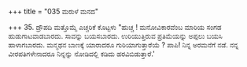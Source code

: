 +++
title = "035 ಮರುಳೆ ಮನದ"

+++
35. ದ್ರೌಪದಿ ಮತ್ತೊಮ್ಮೆ ಎಚ್ಚರಿಕೆ ಕೊಟ್ಟಳು "ಹುಚ್ಚ ! ಮನೋವಿಕಾರವೆಂಬ ಮಾರಿಯ ಸಂಗಡ ಹುಡುಗಾಟವಾಡಬಾರದು. ಸಾವನ್ನು ಬಯಸಬಾರದು. ಉರಿಯುತ್ತಿರುವ ಪ್ರತಿಮೆಯನ್ನು ಅಪ್ಪಲು ಬಯಸಿ ಹಾಳಾಗಬಾರದು. ಮನ್ಮಥನ ಬಾಣಕ್ಕೆ ಯಾರಾದರೂ ಗುರಿಯಾಗುತ್ತಾರೆಯೆ ? ಪಾಪಿ! ನಿನ್ನ ಅರಮನೆಗೆ ನಡೆ. ನನ್ನ ವೀರಪತಿಗಳೇನಾದರೂ ನಿನ್ನನ್ನು ನೋಡಿದಲ್ಲಿ ಕಡಿದು ಹರವಿಬಿಡುತ್ತಾರೆ.'